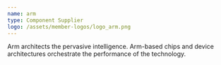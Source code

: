 ```yaml
---
name: arm
type: Component Supplier
logo: /assets/member-logos/logo_arm.png
---
```

Arm architects the pervasive intelligence. Arm-based chips and device architectures orchestrate the performance of the technology.